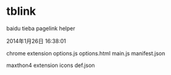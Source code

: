 tblink
======
baidu tieba pagelink helper 

2014年1月26日 16:38:01

chrome extension
	options.js
	options.html
	main.js
	manifest.json
	
maxthon4 extension
	icons
	def.json
